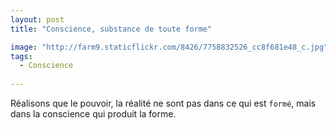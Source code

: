```yaml
---
layout: post
title: "Conscience, substance de toute forme"

image: "http://farm9.staticflickr.com/8426/7758832526_cc8f681e48_c.jpg"
tags: 
  - Conscience
  
---
```


Réalisons que le pouvoir, la réalité ne sont pas dans ce qui est `formé`, mais dans la conscience qui produit la forme.

